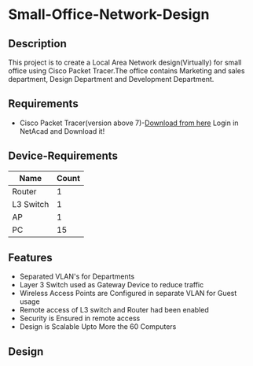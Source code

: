 # Small-Office-Network-Design

## Description
  This project is to create a Local Area Network design(Virtually) for small office using Cisco Packet Tracer.The office contains Marketing and sales department, Design Department and 
  Development Department.

## Requirements
  - Cisco Packet Tracer(version above 7)-[Download from here](https://www.netacad.com/courses/packet-tracer) Login in NetAcad and Download it!
 
## Device-Requirements
   |Name|Count|
   |--- |---  |
   |Router|1|
   |L3 Switch|1|
   |AP|1|
   |PC|15|
  
## Features
  - Separated VLAN's for Departments
  - Layer 3 Switch used as Gateway Device to reduce traffic
  - Wireless Access Points are Configured in separate VLAN for Guest usage
  - Remote access of L3 switch and Router had been enabled
  - Security is Ensured in remote access
  - Design is Scalable Upto More the 60 Computers

## Design
![]()
  
